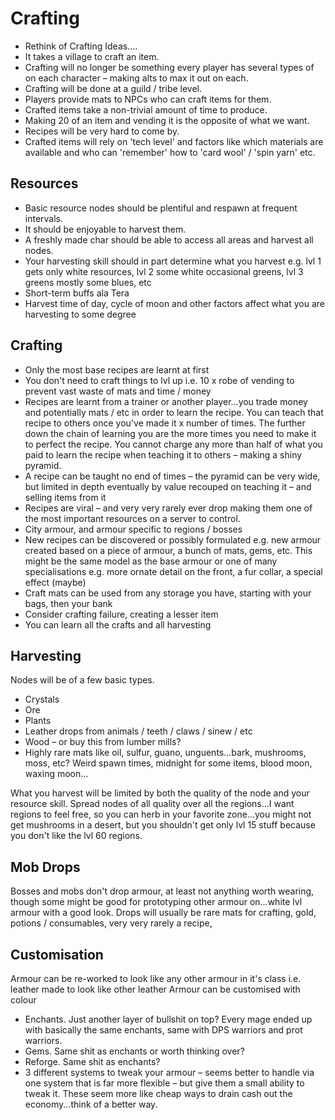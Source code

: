 # Crafting

* Rethink of Crafting Ideas....
* It takes a village to craft an item.
* Crafting will no longer be something every player has several types of on each character – making alts to max it out on each.
* Crafting will be done at a guild / tribe level.
* Players provide mats to NPCs who can craft items for them.
* Crafted items take a non-trivial amount of time to produce.
* Making 20 of an item and vending it is the opposite of what we want.
* Recipes will be very hard to come by.
* Crafted items will rely on 'tech level' and factors like which materials are available and who can 'remember' how to 'card wool' / 'spin yarn' etc.

## Resources

* Basic resource nodes should be plentiful and respawn at frequent intervals.
* It should be enjoyable to harvest them.
* A freshly made char should be able to access all areas and harvest all nodes.
* Your harvesting skill should in part determine what you harvest e.g. lvl 1 gets only white resources, lvl 2 some white occasional greens, lvl 3 greens mostly some blues, etc
* Short-term buffs ala Tera
* Harvest time of day, cycle of moon and other factors affect what you are harvesting to some degree

## Crafting
* Only the most base recipes are learnt at first
* You don't need to craft things to lvl up i.e. 10 x robe of vending to prevent vast waste of mats and time / money
* Recipes are learnt from a trainer or another player...you trade money and potentially mats / etc in order to learn the recipe. You can teach that recipe to others once you've made it x number of times. The further down the chain of learning you are the more times you need to make it to perfect the recipe. You cannot charge any more than half of what you paid to learn the recipe when teaching it to others – making a shiny pyramid.
* A recipe can be taught no end of times – the pyramid can be very wide, but limited in depth eventually by value recouped on teaching it – and selling items from it
* Recipes are viral – and very very rarely ever drop making them one of the most important resources on a server to control.
* City armour, and armour specific to regions / bosses
* New recipes can be discovered or possibly formulated e.g. new armour created based on a piece of armour, a bunch of mats, gems, etc. This might be the same model as the base armour or one of many specialisations e.g. more ornate detail on the front, a fur collar, a special effect (maybe)
* Craft mats can be used from any storage you have, starting with your bags, then your bank
* Consider crafting failure, creating a lesser item
* You can learn all the crafts and all harvesting

## Harvesting

Nodes will be of a few basic types.

* Crystals
* Ore
* Plants
* Leather drops from animals / teeth / claws / sinew / etc
* Wood – or buy this from lumber mills?
* Highly rare mats like oil, sulfur, guano, unguents...bark, mushrooms, moss, etc? Weird spawn times, midnight for some items, blood moon, waxing moon...

What you harvest will be limited by both the quality of the node and your resource skill. Spread nodes of all quality over all the regions...I want regions to feel free, so you can herb in your favorite zone...you might not get mushrooms in a desert, but you shouldn't get only lvl 15 stuff because you don't like the lvl 60 regions.

## Mob Drops

Bosses and mobs don't drop armour, at least not anything worth wearing, though some might be good for prototyping other armour on...white lvl armour with a good look.
Drops will usually be rare mats for crafting, gold, potions / consumables, very very rarely a recipe,

## Customisation
Armour can be re-worked to look like any other armour in it's class i.e. leather made to look like other leather
Armour can be customised with colour

* Enchants. Just another layer of bullshit on top? Every mage ended up with basically the same enchants, same with DPS warriors and prot warriors.
* Gems. Same shit as enchants or worth thinking over?
* Reforge. Same shit as enchants?
* 3 different systems to tweak your armour – seems better to handle via one system that is far more flexible – but give them a small ability to tweak it. These seem more like cheap ways to drain cash out the economy...think of a better way.
